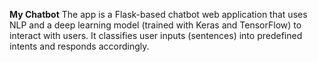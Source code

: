**My Chatbot**
The app is a Flask-based chatbot web application that uses NLP and a deep learning model (trained with Keras and TensorFlow) to interact with users. It classifies user inputs (sentences) into predefined intents and responds accordingly.
